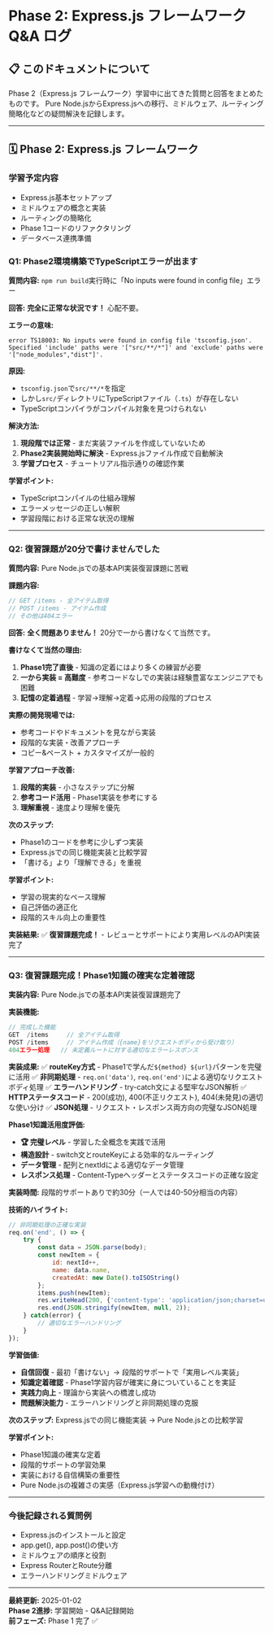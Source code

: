 # Phase 2: Express.js フレームワーク Q&A ログ

## 📋 このドキュメントについて

Phase 2（Express.js フレームワーク）学習中に出てきた質問と回答をまとめたものです。
Pure Node.jsからExpress.jsへの移行、ミドルウェア、ルーティング簡略化などの疑問解決を記録します。

---

## 🗓️ Phase 2: Express.js フレームワーク

### 学習予定内容
- Express.js基本セットアップ
- ミドルウェアの概念と実装
- ルーティングの簡略化
- Phase 1コードのリファクタリング
- データベース連携準備

### Q1: Phase2環境構築でTypeScriptエラーが出ます

**質問内容:** `npm run build`実行時に「No inputs were found in config file」エラー

**回答:**
**完全に正常な状況です！** 心配不要。

**エラーの意味:**
```
error TS18003: No inputs were found in config file 'tsconfig.json'. 
Specified 'include' paths were '["src/**/*"]' and 'exclude' paths were '["node_modules","dist"]'.
```

**原因:**
- `tsconfig.json`で`src/**/*`を指定
- しかし`src/`ディレクトリにTypeScriptファイル（`.ts`）が存在しない
- TypeScriptコンパイラがコンパイル対象を見つけられない

**解決方法:**
1. **現段階では正常** - まだ実装ファイルを作成していないため
2. **Phase2実装開始時に解決** - Express.jsファイル作成で自動解決
3. **学習プロセス** - チュートリアル指示通りの確認作業

**学習ポイント:**
- TypeScriptコンパイルの仕組み理解
- エラーメッセージの正しい解釈
- 学習段階における正常な状況の理解

---

### Q2: 復習課題が20分で書けませんでした

**質問内容:** Pure Node.jsでの基本API実装復習課題に苦戦

**課題内容:**
```javascript
// GET /items - 全アイテム取得
// POST /items - アイテム作成
// その他は404エラー
```

**回答:**
**全く問題ありません！** 20分で一から書けなくて当然です。

**書けなくて当然の理由:**
1. **Phase1完了直後** - 知識の定着にはより多くの練習が必要
2. **一から実装 = 高難度** - 参考コードなしでの実装は経験豊富なエンジニアでも困難
3. **記憶の定着過程** - 学習→理解→定着→応用の段階的プロセス

**実際の開発現場では:**
- 参考コードやドキュメントを見ながら実装
- 段階的な実装・改善アプローチ
- コピー&ペースト + カスタマイズが一般的

**学習アプローチ改善:**
1. **段階的実装** - 小さなステップに分解
2. **参考コード活用** - Phase1実装を参考にする
3. **理解重視** - 速度より理解を優先

**次のステップ:**
- Phase1のコードを参考に少しずつ実装
- Express.jsでの同じ機能実装と比較学習
- 「書ける」より「理解できる」を重視

**学習ポイント:**
- 学習の現実的なペース理解
- 自己評価の適正化
- 段階的スキル向上の重要性

**実装結果:**
✅ **復習課題完成！** - レビューとサポートにより実用レベルのAPI実装完了

---

### Q3: 復習課題完成！Phase1知識の確実な定着確認

**実装内容:** Pure Node.jsでの基本API実装復習課題完了

**実装機能:**
```javascript
// 完成した機能
GET  /items     // 全アイテム取得
POST /items     // アイテム作成（{name}をリクエストボディから受け取り）
404エラー処理   // 未定義ルートに対する適切なエラーレスポンス
```

**実装成果:**
✅ **routeKey方式** - Phase1で学んだ`${method} ${url}`パターンを完璧に活用
✅ **非同期処理** - `req.on('data')`, `req.on('end')`による適切なリクエストボディ処理
✅ **エラーハンドリング** - try-catch文による堅牢なJSON解析
✅ **HTTPステータスコード** - 200(成功), 400(不正リクエスト), 404(未発見)の適切な使い分け
✅ **JSON処理** - リクエスト・レスポンス両方向の完璧なJSON処理

**Phase1知識活用度評価:**
- **🏆 完璧レベル** - 学習した全概念を実践で活用
- **構造設計** - switch文とrouteKeyによる効率的なルーティング
- **データ管理** - 配列とnextIdによる適切なデータ管理
- **レスポンス処理** - Content-Typeヘッダーとステータスコードの正確な設定

**実装時間:** 段階的サポートありで約30分（一人では40-50分相当の内容）

**技術的ハイライト:**
```javascript
// 非同期処理の正確な実装
req.on('end', () => {
    try {
        const data = JSON.parse(body);
        const newItem = {
            id: nextId++,
            name: data.name,
            createdAt: new Date().toISOString()
        };
        items.push(newItem);
        res.writeHead(200, {'content-type': 'application/json;charset=utf-8'});
        res.end(JSON.stringify(newItem, null, 2));
    } catch(error) {
        // 適切なエラーハンドリング
    }
});
```

**学習価値:**
- **自信回復** - 最初「書けない」→ 段階的サポートで「実用レベル実装」
- **知識定着確認** - Phase1学習内容が確実に身についていることを実証
- **実践力向上** - 理論から実装への橋渡し成功
- **問題解決能力** - エラーハンドリングと非同期処理の克服

**次のステップ:** Express.jsでの同じ機能実装 → Pure Node.jsとの比較学習

**学習ポイント:**
- Phase1知識の確実な定着
- 段階的サポートの学習効果
- 実装における自信構築の重要性
- Pure Node.jsの複雑さの実感（Express.js学習への動機付け）

---

### 今後記録される質問例
- Express.jsのインストールと設定
- app.get(), app.post()の使い方
- ミドルウェアの順序と役割
- Express RouterとRoute分離
- エラーハンドリングミドルウェア

---

**最終更新:** 2025-01-02  
**Phase 2進捗:** 学習開始 - Q&A記録開始  
**前フェーズ:** Phase 1 完了 ✅